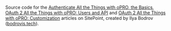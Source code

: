 Source code for the [Authenticate All the Things with oPRO, the Basics](http://www.sitepoint.com/authenticate-all-the-things-with-opro-the-basics/),
[OAuth 2 All the Things with oPRO: Users and API](http://www.sitepoint.com/oauth-2-all-the-things-with-opro-users-and-api/)
and [OAuth 2 All the Things with oPRO: Customization](http://www.sitepoint.com/oauth-2-all-the-things-with-opro-customization/) articles on
SitePoint,
created by Ilya Bodrov ([bodrovis.tech](http://bodrovis.tech)).